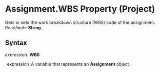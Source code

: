 
# Assignment.WBS Property (Project)

Gets or sets the work breakdown structure (WBS) code of the assignment. Read/write **String**.


## Syntax

 _expression_. **WBS**

 _expression_A variable that represents an  **Assignment** object.

